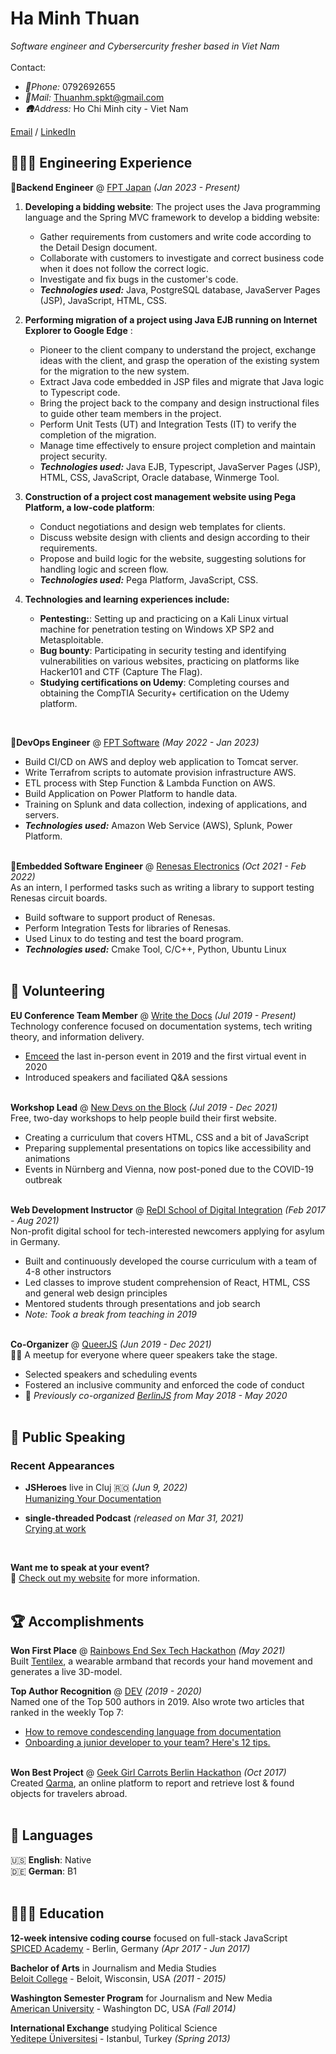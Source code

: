 # Ha Minh Thuan

_Software engineer and Cybersercurity fresher based in Viet Nam_ <br>
<br>
  Contact: 
- _📲Phone:_ 0792692655 <br>
- _📩Mail:_ Thuanhm.spkt@gmail.com <br>
- _🛖Address:_ Ho Chi Minh city - Viet Nam <br>

[Email](mailto:thuanhm.spkt@gmail.com) / [LinkedIn](https://www.linkedin.com/in/h%C3%A0-minh-thu%E1%BA%ADn-86166b170/) 

## 👩🏼‍💻 Engineering Experience

💼**Backend Engineer** @ [FPT Japan](https://fptsoftware.jp/about-us/fpt-nearshore-japan) _(Jan 2023 - Present)_ <br>
1. **Developing a bidding website**: The project uses the Java programming language and the Spring MVC framework to develop a bidding website:
   - Gather requirements from customers and write code according to the Detail Design document.
   - Collaborate with customers to investigate and correct business code when it does not follow the correct logic.  
   - Investigate and fix bugs in the customer's code.
   - **_Technologies used:_** Java, PostgreSQL database, JavaServer Pages (JSP), JavaScript, HTML, CSS.
  
2. **Performing migration of a project using Java EJB running on Internet Explorer to Google Edge** :
   - Pioneer to the client company to understand the project, exchange ideas with the client, and grasp the operation of the existing system for the migration to the new system.
   - Extract Java code embedded in JSP files and migrate that Java logic to Typescript code.
   - Bring the project back to the company and design instructional files to guide other team members in the project.
   - Perform Unit Tests (UT) and Integration Tests (IT) to verify the completion of the migration.
   - Manage time effectively to ensure project completion and maintain project security.
   - **_Technologies used:_** Java EJB, Typescript, JavaServer Pages (JSP), HTML, CSS, JavaScript, Oracle database, Winmerge Tool.
  
3. **Construction of a project cost management website using Pega Platform, a low-code platform**:
   - Conduct negotiations and design web templates for clients.
   - Discuss website design with clients and design according to their requirements.
   - Propose and build logic for the website, suggesting solutions for handling logic and screen flow.
   - **_Technologies used:_** Pega Platform, JavaScript, CSS.
  
4. **Technologies and learning experiences include:**
   - **Pentesting:**: Setting up and practicing on a Kali Linux virtual machine for penetration testing on Windows XP SP2 and Metasploitable.
   - **Bug bounty**: Participating in security testing and identifying vulnerabilities on various websites, practicing on platforms like Hacker101 and CTF (Capture The Flag).
   - **Studying certifications on Udemy**: Completing courses and obtaining the CompTIA Security+ certification on the Udemy platform.
<br>


💼**DevOps Engineer** @ [FPT Software](https://fptsoftware.com/#automotive-technology) _(May 2022 - Jan 2023)_ <br>
  - Build CI/CD on AWS and deploy web application to Tomcat server.
  - Write Terrafrom scripts to automate provision infrastructure AWS.
  - ETL process with Step Function & Lambda Function on AWS.
  - Build Application on Power Platform to handle data.
  - Training on Splunk and data collection, indexing of applications, and servers.
  - **_Technologies used:_** Amazon Web Service (AWS), Splunk, Power Platform.
<br><br>

💼**Embedded Software Engineer** @ [Renesas Electronics](https://www.renesas.com/us/en/buy-sample/buy-direct?gad_source=1) _(Oct 2021 - Feb 2022)_ <br>
As an intern, I performed tasks such as writing a library to support testing Renesas circuit boards.
  - Build software to support product of Renesas.
  - Perform Integration Tests for libraries of Renesas.
  - Used Linux to do testing and test the board program.
  - **_Technologies used:_** Cmake Tool, C/C++, Python, Ubuntu Linux
    <br><br>
## 📌 Volunteering

**EU Conference Team Member** @ [Write the Docs](https://www.writethedocs.org/conf/) _(Jul 2019 - Present)_<br>
Technology conference focused on documentation systems, tech writing theory, and information delivery.
  - [Emceed](https://workwithcarolyn.com/speaking/emcee) the last in-person event in 2019 and the first virtual event in 2020 
  - Introduced speakers and faciliated Q&A sessions
  <br><br>

**Workshop Lead** @ [New Devs on the Block](https://newdevs.org/) _(Jul 2019 - Dec 2021)_ <br>
Free, two-day workshops to help people build their first website.
  - Creating a curriculum that covers HTML, CSS and a bit of JavaScript 
  - Preparing supplemental presentations on topics like accessibility and animations
  - Events in Nürnberg and Vienna, now post-poned due to the COVID-19 outbreak 
  <br><br>

**Web Development Instructor** @ [ReDI School of Digital Integration](https://www.redi-school.org/) _(Feb 2017 - Aug 2021)_<br>
Non-profit digital school for tech-interested newcomers applying for asylum in Germany.
  - Built and continuously developed the course curriculum with a team of 4-8 other instructors
  - Led classes to improve student comprehension of React, HTML, CSS and general web design principles
  - Mentored students through presentations and job search
  - _Note: Took a break from teaching in 2019_
  <br><br>

**Co-Organizer** @ [QueerJS](https://queerjs.com/) _(Jun 2019 - Dec 2021)_<br>
🏳️‍🌈 A meetup for everyone where queer speakers take the stage.
  - Selected speakers and scheduling events
  - Fostered an inclusive community and enforced the code of conduct
  - 🐻 _Previously co-organized [BerlinJS](https://berlinjs.org/) from May 2018 - May 2020_
  <br><br>
  

## 🎤 Public Speaking
    
### Recent Appearances

- **JSHeroes** live in Cluj 🇷🇴 _(Jun 9, 2022)_
<br>[Humanizing Your Documentation](https://www.youtube.com/watch?v=yE7eOoXTZtM)<br>

- **single-threaded Podcast** _(released on Mar 31, 2021)_
<br>[Crying at work](https://anchor.fm/single-threaded/episodes/Carolyn-Stransky-on-Crying-at-Work-etu7hj)<br>
<br>

**Want me to speak at your event?**
<br>💖 [Check out my website](https://workwithcarolyn.com/speaking) for more information.
<br><br>
  
## 🏆 Accomplishments

**Won First Place** @ [Rainbows End Sex Tech Hackathon](https://hack.touchyfeely.tech/) _(May 2021)_ <br>
Built [Tentilex](https://workwithcarolyn.com/blog/tentilex), a wearable armband that records your hand movement and generates a live 3D-model. 

**Top Author Recognition** @ [DEV](https://dev.to/) _(2019 - 2020)_ <br>
Named one of the Top 500 authors in 2019. Also wrote two articles that ranked in the weekly Top 7:
  - [How to remove condescending language from documentation](https://dev.to/meeshkan/how-to-remove-condescending-language-from-documentation-4a5p)
  - [Onboarding a junior developer to your team? Here's 12 tips.](https://dev.to/carolstran/onboarding-a-junior-developer-to-your-team-here-s-12-tips-4g3a)
<br><br>

**Won Best Project** @ [Geek Girl Carrots Berlin Hackathon](http://www.hacklikeagirl.co/) _(Oct 2017)_<br>
Created [Qarma](https://github.com/lcorr8/qarma), an online platform to report and retrieve lost & found objects for travelers abroad.
<br><br>

## 💬 Languages

🇺🇸 **English**: Native <br>
🇩🇪 **German**: B1
<br><br>

## 👩🏼‍🎓 Education

**12-week intensive coding course** focused on full-stack JavaScript<br>
[SPICED Academy](https://www.spiced-academy.com/) - Berlin, Germany _(Apr 2017 - Jun 2017)_ <br>

**Bachelor of Arts** in Journalism and Media Studies<br>
[Beloit College](https://www.beloit.edu/) - Beloit, Wisconsin, USA _(2011 - 2015)_

**Washington Semester Program** for Journalism and New Media<br>
[American University](https://www.american.edu/) - Washington DC, USA _(Fall 2014)_

**International Exchange** studying Political Science<br>
[Yeditepe Üniversitesi](https://yeditepe.edu.tr/en) - Istanbul, Turkey _(Spring 2013)_
